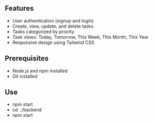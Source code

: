 ## Features

- User authentication (signup and login)
- Create, view, update, and delete tasks
- Tasks categorized by priority
- Task views: Today, Tomorrow, This Week, This Month, This Year
- Responsive design using Tailwind CSS

## Prerequisites

- Node.js and npm installed
- Git installed

## Use
- npm start
- cd ../backend
- npm start
